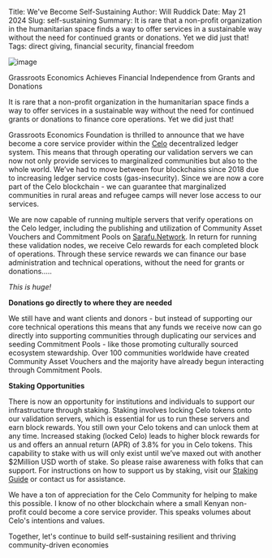 Title: We've Become Self-Sustaining
Author: Will Ruddick
Date: May 21 2024
Slug: self-sustaining
Summary: It is rare that a non-profit organization in the humanitarian space finds a way to offer services in a sustainable way without the need for continued grants or donations. Yet we did just that!
Tags: direct giving, financial security, financial freedom

![image](images/blog/self-sustaining1.webp)

Grassroots Economics Achieves Financial Independence from Grants and Donations

It is rare that a non-profit organization in the humanitarian space finds a way to offer services in a sustainable way without the need for continued grants or donations to finance core operations. Yet we did just that!

Grassroots Economics Foundation is thrilled to announce that we have become a core service provider within the [Celo](https://celo.org) decentralized ledger system. This means that through operating our validation servers we can now not only provide services to marginalized communities but also to the whole world. We’ve had to move between four blockchains since 2018 due to increasing ledger service costs (gas-insecurity). Since we are now a core part of the Celo blockchain - we can guarantee that marginalized communities in rural areas and refugee camps will never lose access to our services. 

We are now capable of running multiple servers that verify operations on the Celo ledger, including the publishing and utilization of Community Asset Vouchers and Commitment Pools on [Sarafu.Network](https://sarafu.network). In return for running these validation nodes, we receive Celo rewards for each completed block of operations. Through these service rewards we can finance our base administration and technical operations, without the need for grants or donations..... 

*This is huge!* 

**Donations go directly to where they are needed**

We still have and want clients and donors - but instead of supporting our core technical operations this means that any funds we receive now can go directly into supporting communities through duplicating our services and seeding Commitment Pools - like those promoting culturally sourced ecosystem stewardship. Over 100 communities worldwide have created Community Asset Vouchers and the majority have already begun interacting through Commitment Pools.

**Staking Opportunities**

There is now an opportunity for institutions and individuals to support our infrastructure through staking. Staking involves locking Celo tokens onto our validation servers, which is essential for us to run these servers and earn block rewards. You still own your Celo tokens and can unlock them at any time. Increased staking (locked Celo) leads to higher block rewards for us and offers an annual return (APR) of 3.8% for you in Celo tokens. This capability to stake with us will only exist until we’ve maxed out with another $2Million USD worth of stake. So please raise awareness with folks that can support. For instructions on how to support us by staking, visit our [Staking Guide](https://docs.grassecon.org/cyber/staking-guide/) or contact us for assistance. 

We have a ton of appreciation for the Celo Community for helping to make this possible. I know of no other blockchain where a small Kenyan non-profit could become a core service provider. This speaks volumes about Celo's intentions and values.

Together, let's continue to build self-sustaining resilient and thriving community-driven economies 
